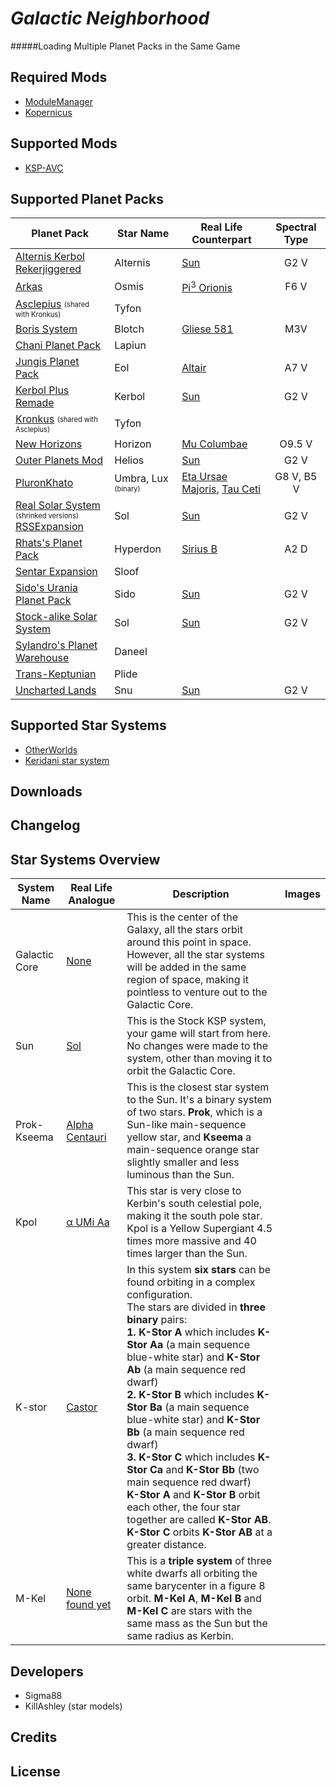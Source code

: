 # *Galactic Neighborhood*
#####Loading Multiple Planet Packs in the Same Game

## Required Mods
- [ModuleManager](http://forum.kerbalspaceprogram.com/index.php/topic/50533-/)
- [Kopernicus](http://forum.kerbalspaceprogram.com/index.php/topic/103277-/)

## Supported Mods
- [KSP-AVC](http://forum.kerbalspaceprogram.com/index.php/topic/72169-/)

## Supported Planet Packs

| Planet Pack | Star Name | Real Life Counterpart | Spectral Type |
|-------------|-----------|-----------------------|:-------------:|
|[Alternis Kerbol Rekerjiggered](http://forum.kerbalspaceprogram.com/index.php/topic/120246-/)|Alternis|[Sun](https://en.wikipedia.org/wiki/Sun)|G2 V|
|[Arkas](http://forum.kerbalspaceprogram.com/index.php/topic/121139-/)|Osmis|[Pi<sup>3</sup> Orionis](https://en.wikipedia.org/wiki/Pi3_Orionis)|F6 V|
|[Asclepius](http://forum.kerbalspaceprogram.com/index.php/topic/113949-/) <sub><sup>(shared with Kronkus)</sup></sub>|Tyfon|||
|[Boris System](http://forum.kerbalspaceprogram.com/index.php/topic/63556-/)|Blotch|[Gliese 581](https://en.wikipedia.org/wiki/Gliese_581)|M3V|
|[Chani Planet Pack](http://forum.kerbalspaceprogram.com/index.php/topic/116250-/)|Lapiun|||
|[Jungis Planet Pack](http://forum.kerbalspaceprogram.com/index.php/topic/123992-/)|Eol|[Altair](https://en.wikipedia.org/wiki/Altair)|A7 V|
|[Kerbol Plus Remade](http://forum.kerbalspaceprogram.com/index.php/topic/124505-/)|Kerbol|[Sun](https://en.wikipedia.org/wiki/Sun)|G2 V|
|[Kronkus](http://forum.kerbalspaceprogram.com/index.php/topic/119202-/) <sub><sup>(shared with Asclepius)</sup></sub>|Tyfon
|[New Horizons]()|Horizon|[Mu Columbae](https://en.wikipedia.org/wiki/Mu_Columbae)|O9.5 V
|[Outer Planets Mod]()|Helios|[Sun](https://en.wikipedia.org/wiki/Sun)|G2 V|
|[PluronKhato]()|Umbra, Lux <sub><sup>(binary)</sup></sub>|[Eta Ursae Majoris](https://en.wikipedia.org/wiki/Eta_Ursae_Majoris), [Tau Ceti](https://en.wikipedia.org/wiki/Tau_Ceti)|G8 V, B5 V|
|[Real Solar System]()<br><sub><sup>(shrinked versions)</sup></sub><br>[RSSExpansion]()|Sol|[Sun](https://en.wikipedia.org/wiki/Sun)|G2 V|
|[Rhats's Planet Pack]()|Hyperdon|[Sirius B](https://en.wikipedia.org/wiki/Sirius#Sirius_B)|A2 D|
|[Sentar Expansion]()|Sloof|||
|[Sido's Urania Planet Pack]()|Sido|[Sun](https://en.wikipedia.org/wiki/Sun)|G2 V|
|[Stock-alike Solar System]()|Sol|[Sun](https://en.wikipedia.org/wiki/Sun)|G2 V|
|[Sylandro's Planet Warehouse]()|Daneel|||
|[Trans-Keptunian]()|Plide||||
|[Uncharted Lands]()|Snu|[Sun](https://en.wikipedia.org/wiki/Sun)|G2 V|

## Supported Star Systems

- [OtherWorlds]()
- [Keridani star system](http://forum.kerbalspaceprogram.com/index.php/topic/123197-/)

## Downloads

## Changelog

## Star Systems Overview

|System Name|Real Life Analogue|Description|Images|
|----|----|----|----|
|Galactic Core|[None](https://www.youtube.com/watch?v=0LgcDpTH47g)|This is the center of the Galaxy, all the stars orbit around this point in space. However, all the star systems will be added in the same region of space, making it pointless to venture out to the Galactic Core.||
|Sun|[Sol](https://en.wikipedia.org/wiki/Sun)|This is the Stock KSP system, your game will start from here. No changes were made to the system, other than moving it to orbit the Galactic Core.||
|Prok-Kseema|[Alpha Centauri](https://en.wikipedia.org/wiki/Alpha_Centauri)|This is the closest star system to the Sun. It's a binary system of two stars. **Prok**, which is a Sun-like main-sequence yellow star, and **Kseema** a main-sequence orange star slightly smaller and less luminous than the Sun.||
|Kpol|[α UMi Aa](https://en.wikipedia.org/wiki/Polaris#Star_system)|This star is very close to Kerbin's south celestial pole, making it the south pole star. Kpol is a Yellow Supergiant 4.5 times more massive and 40 times larger than the Sun.||
|K-stor|[Castor]()|In this system **six stars** can be found orbiting in a complex configuration.<br>The stars are divided in **three binary** pairs:<br>**1. K-Stor A** which includes **K-Stor Aa** (a main sequence blue-white star) and **K-Stor Ab** (a main sequence red dwarf)<br>**2. K-Stor B** which includes **K-Stor Ba** (a main sequence blue-white star) and **K-Stor Bb** (a main sequence red dwarf)<br>**3. K-Stor C** which includes **K-Stor Ca** and **K-Stor Bb** (two main sequence red dwarf)<br>**K-Stor A** and **K-Stor B** orbit each other, the four star together are called **K-Stor AB**. **K-Stor C** orbits **K-Stor AB** at a greater distance.||
|M-Kel|[None found yet]()|This is a **triple system** of three white dwarfs all orbiting the same barycenter in a figure 8 orbit. **M-Kel A**, **M-Kel B** and **M-Kel C** are stars with the same mass as the Sun but the same radius as Kerbin.||

## Developers

- Sigma88
- KillAshley (star models)

## Credits

## License
